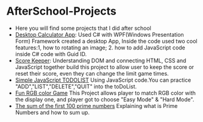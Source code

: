 # AfterSchool-Projects
- Here you will find some projects that I did after school
- [Desktop Calculator App](/DesktopCalculator): Used C# with WPF(Windows Presentation Form) Framework created a desktop App, Inside the code used two cool features:1, how to rotating an image; 2. how to add JavaScript code inside C# code with Guid ID.
- [Score Keeper](/Score%20Keeper): Understanding DOM and connecting HTML, CSS and JavaScript together build this project to allow user to keep the score or reset their score, even they can change the limit game times.
- [Simple JavaScript TODOLIST](/Simple-toDoList-JS) Using JavaScript code.You can practice "ADD","LIST","DELETE","QUIT" into the toDoList.
- [Fun RGB color Game](/RGB%20Guessing%20Game) This Project allows player to match RGB color with the display one, and player got to choose "Easy Mode" & "Hard Mode". 
- [The sum of the first 100 prime numbers](/The%20sum%20of%20the%20first%20100%20prime%20numbers) Explaining what is Prime Numbers and how to sum up.
